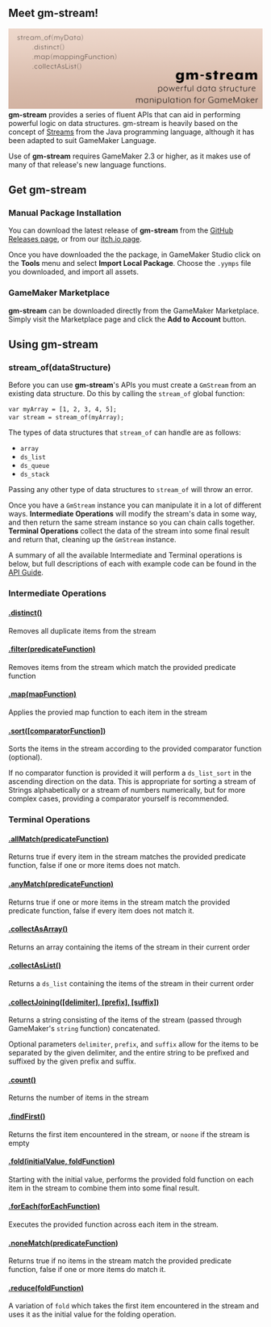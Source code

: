 ## Meet gm-stream!
![Header](images/header-wide.png)
**gm-stream** provides a series of fluent APIs that can aid in performing powerful logic on data structures. gm-stream is heavily based on the concept of [Streams](https://docs.oracle.com/javase/8/docs/api/java/util/stream/Stream.html) from the Java programming language, although it has been adapted to suit GameMaker Language.

Use of **gm-stream** requires GameMaker 2.3 or higher, as it makes use of many of that release's new language functions.

## Get gm-stream
### Manual Package Installation
You can download the latest release of **gm-stream** from the [GitHub Releases page](https://github.com/daikon-games/gm-stream/releases), or from our [itch.io page](https://nickavv.itch.io/gm-stream).

Once you have downloaded the the package, in GameMaker Studio click on the **Tools** menu and select **Import Local Package**. Choose the `.yymps` file you downloaded, and import all assets.

### GameMaker Marketplace
**gm-stream** can be downloaded directly from the GameMaker Marketplace. Simply visit the Marketplace page and click the **Add to Account** button.

## Using gm-stream
### stream_of(dataStructure)
Before you can use **gm-stream**'s APIs you must create a `GmStream` from an existing data structure. Do this by calling the `stream_of` global function:
```
var myArray = [1, 2, 3, 4, 5];
var stream = stream_of(myArray);
```
The types of data structures that `stream_of` can handle are as follows:
* `array`
* `ds_list`
* `ds_queue`
* `ds_stack`

Passing any other type of data structures to `stream_of` will throw an error.

Once you have a `GmStream` instance you can manipulate it in a lot of different ways. **Intermediate Operations** will modify the stream's data in some way, and then return the same stream instance so you can chain calls together. **Terminal Operations** collect the data of the stream into some final result and return that, cleaning up the `GmStream` instance.

A summary of all the available Intermediate and Terminal operations is below, but full descriptions of each with example code can be found in the [API Guide](API.md).

### Intermediate Operations
#### [.distinct()](API.md#distinct)
Removes all duplicate items from the stream

#### [.filter(predicateFunction)](API.md#filterpredicatefunction)
Removes items from the stream which match the provided predicate function

#### [.map(mapFunction)](API.md#mapmapfunction)
Applies the provied map function to each item in the stream

#### [.sort([comparatorFunction])](API.md#sortcomparatorFunction)
Sorts the items in the stream according to the provided comparator function (optional).

If no comparator function is provided it will perform a `ds_list_sort` in the ascending direction on the data.
This is appropriate for sorting a stream of Strings alphabetically or a stream of numbers numerically, but for more complex
cases, providing a comparator yourself is recommended.

### Terminal Operations
#### [.allMatch(predicateFunction)](API.md#allmatchpredicatefunction)
Returns true if every item in the stream matches the provided predicate function, false if one or more items does not match.

#### [.anyMatch(predicateFunction)](API.md#anymatchpredicatefunction)
Returns true if one or more items in the stream match the provided predicate function, false if every item does not match it.

#### [.collectAsArray()](API.md#collectasarray)
Returns an array containing the items of the stream in their current order

#### [.collectAsList()](API.md#collectaslist)
Returns a `ds_list` containing the items of the stream in their current order

#### [.collectJoining([delimiter], [prefix], [suffix])](API.md#collectjoiningdelimiter-prefix-suffix)
Returns a string consisting of the items of the stream (passed through GameMaker's `string` function) concatenated.

Optional parameters `delimiter`, `prefix`, and `suffix` allow for the items to be separated by the given delimiter, and the entire string to be prefixed and suffixed by the given prefix and suffix.

#### [.count()](API.md#count)
Returns the number of items in the stream

#### [.findFirst()](API.md#findFirst)
Returns the first item encountered in the stream, or `noone` if the stream is empty

#### [.fold(initialValue, foldFunction)](API.md#foldinitialvalue-foldfunction)
Starting with the initial value, performs the provided fold function on each item in the stream to
combine them into some final result.

#### [.forEach(forEachFunction)](API.md#foreachforeachfunction)
Executes the provided function across each item in the stream.

#### [.noneMatch(predicateFunction)](API.md#nonematchpredicatefunction)
Returns true if no items in the stream match the provided predicate function, false if one or more items do match it.

#### [.reduce(foldFunction)](API.md#reducefoldfunction)
A variation of `fold` which takes the first item encountered in the stream and uses it as the
initial value for the folding operation.
